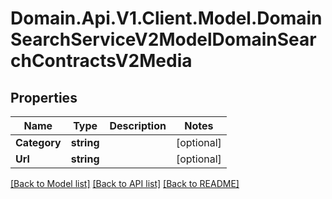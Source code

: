 # Domain.Api.V1.Client.Model.DomainSearchServiceV2ModelDomainSearchContractsV2Media
## Properties

Name | Type | Description | Notes
------------ | ------------- | ------------- | -------------
**Category** | **string** |  | [optional] 
**Url** | **string** |  | [optional] 

[[Back to Model list]](../README.md#documentation-for-models) [[Back to API list]](../README.md#documentation-for-api-endpoints) [[Back to README]](../README.md)

